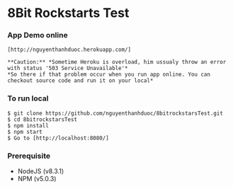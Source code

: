 # 8Bit Rockstarts Test

### App Demo online
```
[http://nguyenthanhduoc.herokuapp.com/]

**Caution:** *Sometime Heroku is overload, him ussualy throw an error with status '503 Service Unavailable'*
*So there if that problem occur when you run app online. You can checkout source code and run it on your local*
```

### To run local
```
$ git clone https://github.com/nguyenthanhduoc/8bitrockstarsTest.git
$ cd 8bitrockstarsTest
$ npm install
$ npm start
$ Go to [http://localhost:8080/]
```

### Prerequisite
- NodeJS (v8.3.1)
- NPM (v5.0.3)